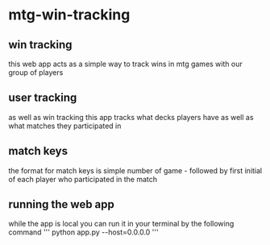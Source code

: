 # mtg-win-tracking
## win tracking
this web app acts as a simple way to track wins in mtg games with our group of players
## user tracking
as well as win tracking this app tracks what decks players have as well as what matches they participated in
## match keys
the format for match keys is simple
number of game - followed by first initial of each player who participated in the match
## running the web app
while the app is local you can run it in your terminal by the following command
'''
python app.py --host=0.0.0.0
'''
